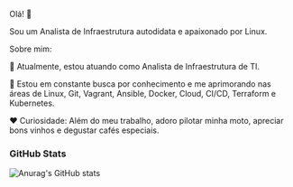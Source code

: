 Olá! 👋

Sou um Analista de Infraestrutura autodidata e apaixonado por Linux.

Sobre mim:

🔭 Atualmente, estou atuando como Analista de Infraestrutura de TI.  

🌱 Estou em constante busca por conhecimento e me aprimorando nas áreas de Linux, Git, Vagrant, Ansible, Docker, Cloud, CI/CD, Terraform e Kubernetes.  

❤️️ Curiosidade: Além do meu trabalho, adoro pilotar minha moto, apreciar bons vinhos e degustar cafés especiais.

<h3 align="left">GitHub Stats</h3>

![Anurag's GitHub stats](https://github-readme-stats.vercel.app/api?username=rafaelmotadasilva&show_icons=true&theme=transparent)
